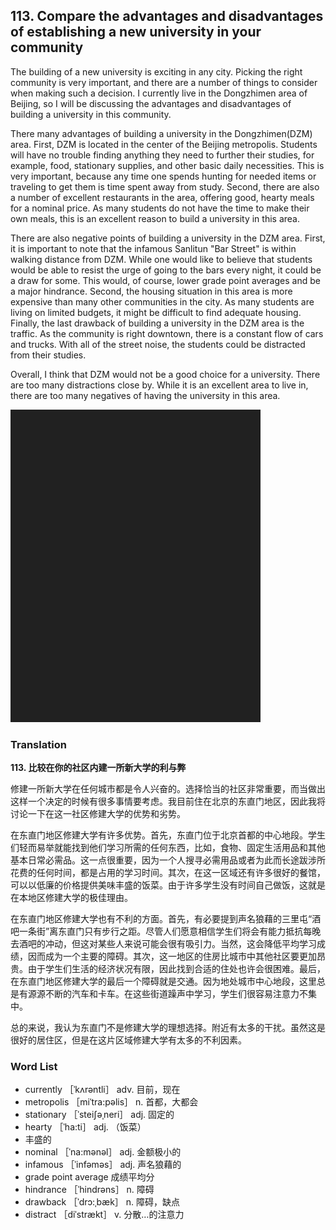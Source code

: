 ## 113. Compare the advantages and disadvantages of establishing a new university in your community

The building of a new university is exciting in any city. Picking the right community is very important, and there are a number of things to consider when making such a decision. I currently live in the Dongzhimen area of Beijing, so I will be discussing the advantages and disadvantages of building a university in this community.

There many advantages of building a university in the Dongzhimen(DZM) area. First, DZM is located in the center of the Beijing metropolis. Students will have no trouble finding anything they need to further their studies, for example, food, stationary supplies, and other basic daily necessities. This is very important, because any time one spends hunting for needed items or traveling to get them is time spent away from study. Second, there are also a number of excellent restaurants in the area, offering good, hearty meals for a nominal price. As many students do not have the time to make their own meals, this is an excellent reason to build a university in this area.

There are also negative points of building a university in the DZM area. First, it is important to note that the infamous Sanlitun "Bar Street" is within walking distance from DZM. While one would like to believe that students would be able to resist the urge of going to the bars every night, it could be a draw for some. This would, of course, lower grade point averages and be a major hindrance. Second, the housing situation in this area is more expensive than many other communities in the city. As many students are living on limited budgets, it might be difficult to find adequate housing. Finally, the last drawback of building a university in the DZM area is the traffic. As the community is right downtown, there is a constant flow of cars and trucks. With all of the street noise, the students could be distracted from their studies.

Overall, I think that DZM would not be a good choice for a university. There are too many distractions close by. While it is an excellent area to live in, there are too many negatives of having the university in this area.

![](images/padding_400x500.png)

### Translation

**113. 比较在你的社区内建一所新大学的利与弊**

修建一所新大学在任何城市都是令人兴奋的。选择恰当的社区非常重要，而当做出这样一个决定的时候有很多事情要考虑。我目前住在北京的东直门地区，因此我将讨论一下在这一社区修建大学的优势和劣势。

在东直门地区修建大学有许多优势。首先，东直门位于北京首都的中心地段。学生们轻而易举就能找到他们学习所需的任何东西，比如，食物、固定生活用品和其他基本日常必需品。这一点很重要，因为一个人搜寻必需用品或者为此而长途跋涉所花费的任何时间，都是占用的学习时间。其次，在这一区域还有许多很好的餐馆，可以以低廉的价格提供美味丰盛的饭菜。由于许多学生没有时间自己做饭，这就是在本地区修建大学的极佳理由。

在东直门地区修建大学也有不利的方面。首先，有必要提到声名狼藉的三里屯“酒吧一条街”离东直门只有步行之距。尽管人们愿意相信学生们将会有能力抵抗每晚去酒吧的冲动，但这对某些人来说可能会很有吸引力。当然，这会降低平均学习成绩，因而成为一个主要的障碍。其次，这一地区的住房比城市中其他社区要更加昂贵。由于学生们生活的经济状况有限，因此找到合适的住处也许会很困难。最后，在东直门地区修建大学的最后一个障碍就是交通。因为地处城市中心地段，这里总是有源源不断的汽车和卡车。在这些街道躁声中学习，学生们很容易注意力不集中。

总的来说，我认为东直门不是修建大学的理想选择。附近有太多的干扰。虽然这是很好的居住区，但是在这片区域修建大学有太多的不利因素。 

### Word List

+ currently ［ˈkʌrəntli］ adv. 目前，现在
+ metropolis ［miˈtra:pəlis］ n. 首都，大都会
+ stationary ［ˈsteiʃəˌneri］ adj. 固定的
+ hearty ［ˈha:ti］ adj. （饭菜）
+ 丰盛的
+ nominal ［ˈna:mənəl］ adj. 金额极小的
+ infamous ［ˈinfəməs］ adj. 声名狼藉的
+ grade point average 成绩平均分
+ hindrance ［ˈhindrəns］ n. 障碍
+ drawback ［ˈdrɔ:ˌbæk］ n. 障碍，缺点
+ distract ［diˈstrækt］ v. 分散…的注意力  


